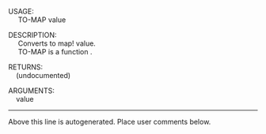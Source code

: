 USAGE:  
&nbsp;&nbsp;&nbsp;&nbsp;&nbsp;TO-MAP&nbsp;value&nbsp;  
  
DESCRIPTION:  
&nbsp;&nbsp;&nbsp;&nbsp;&nbsp;Converts&nbsp;to&nbsp;map!&nbsp;value.  
&nbsp;&nbsp;&nbsp;&nbsp;&nbsp;TO-MAP&nbsp;is&nbsp;a&nbsp;function&nbsp;.  
  
RETURNS:  
&nbsp;&nbsp;&nbsp;&nbsp;(undocumented)  
  
ARGUMENTS:  
&nbsp;&nbsp;&nbsp;&nbsp;value  
___
Above this line is autogenerated. Place user comments below.